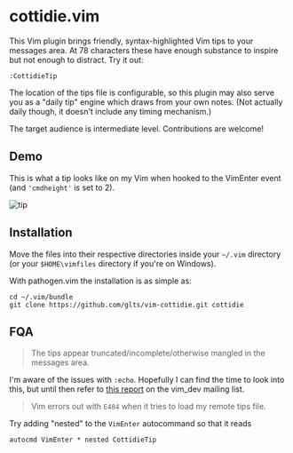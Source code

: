cottidie.vim
============

This Vim plugin brings friendly, syntax-highlighted Vim tips to your
messages area. At 78 characters these have enough substance to inspire
but not enough to distract. Try it out:

    :CottidieTip

The location of the tips file is configurable, so this plugin may also
serve you as a "daily tip" engine which draws from your own notes. (Not
actually daily though, it doesn't include any timing mechanism.)

The target audience is intermediate level. Contributions are welcome!

Demo
----

This is what a tip looks like on my Vim when hooked to the VimEnter
event (and `'cmdheight'` is set to 2).

![tip](https://raw.github.com/glts/vim-cottidie/gh-pages/images/tip-udot.png)

Installation
------------

Move the files into their respective directories inside your `~/.vim`
directory (or your `$HOME\vimfiles` directory if you're on Windows).

With pathogen.vim the installation is as simple as:

    cd ~/.vim/bundle
    git clone https://github.com/glts/vim-cottidie.git cottidie

FQA
---

> The tips appear truncated/incomplete/otherwise mangled in the messages
> area.

I'm aware of the issues with `:echo`. Hopefully I can find the time to
look into this, but until then refer to [this
report](https://groups.google.com/d/msg/vim_dev/o5VRJl9ZbsA/-o-JQRHcvhcJ)
on the vim_dev mailing list.

> Vim errors out with `E484` when it tries to load my remote tips file.

Try adding "nested" to the `VimEnter` autocommand so that it reads

    autocmd VimEnter * nested CottidieTip
